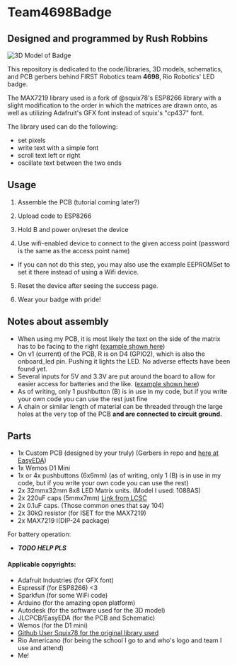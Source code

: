 # Team4698Badge
## Designed and programmed by Rush Robbins
![3D Model of Badge](https://i.imgur.com/V3JbVzn.png)

This repository is dedicated to the code/libraries, 3D models, schematics, and PCB gerbers behind FIRST Robotics team **4698**, Rio Robotics' LED badge. 

The MAX7219 library used is a fork of @squix78's ESP8266 library with a slight modification to the order in which the matrices are drawn onto, as well as utilizing Adafruit's GFX font instead of squix's "cp437" font.

The library used can do the following:

- set pixels
- write text with a simple font
- scroll text left or right 
- oscillate text between the two ends

## Usage

1. Assemble the PCB (tutorial coming later?)

2. Upload code to ESP8266

3. Hold B and power on/reset the device

4. Use wifi-enabled device to connect to the given access point (password is the same as the access point name)
  - If you can not do this step, you may also use the example EEPROMSet to set it there instead of using a Wifi device.

5. Reset the device after seeing the success page.

6. Wear your badge with pride!

## Notes about assembly

- When using my PCB, it is most likely the text on the side of the matrix has to be facing to the right ([example shown here](https://i.imgur.com/QNqjoC9.jpg))
- On v1 (current) of the PCB, R is on D4 (GPIO2), which is also the onboard_led pin. Pushing it lights the LED. No adverse effects have been found yet. 
- Several inputs for 5V and 3.3V are put around the board to allow for easier access for batteries and the like. ([example shown here](https://i.imgur.com/4QV5dsC.png))
- As of writing, only 1 pushbutton (B) is in use in my code, but if you write your own code you can use the rest just fine
- A chain or similar length of material can be threaded through the large holes at the very top of the PCB **and are connected to circuit ground.**
## Parts
- 1x Custom PCB (designed by your truly) (Gerbers in repo and [here at EasyEDA](https://easyeda.com/nullstalgia/Badge_THT_and_MAX-0fb6900ba40b4741a26781ce35c9b7fa))
- 1x Wemos D1 Mini
- 1x or 4x pushbuttons (6x6mm) (as of writing, only 1 (B) is in use in my code, but if you write your own code you can use the rest)
- 2x 32mmx32mm 8x8 LED Matrix units. (Model I used: 1088AS)
- 2x 220uF caps (5mmx7mm) [Link from LCSC](https://lcsc.com/product-detail/Aluminum-Electrolytic-Capacitors-Leaded_220uF-10V_C43320.html)
- 2x 0.1uF caps. (Those common ones that say 104)
- 2x 30kΩ resistor (for ISET for the MAX7219)
- 2x MAX7219 I(DIP-24 package)

For battery operation:

- ***TODO HELP PLS***

#### Applicable copyrights:

- Adafruit Industries (for GFX font)
- Espressif (for ESP8266) <3
- Sparkfun (for some WiFi code)
- Arduino (for the amazing open platform)
- Autodesk (for the software used for the 3D model)
- JLCPCB/EasyEDA (for the PCB and Schematic)
- Wemos (for the D1 mini)
- [Github User Squix78 for the original library used](https://github.com/squix78/MAX7219LedMatrix)
- Rio Americano (for being the school I go to and who's logo and team I use and attend)
- Me! 

